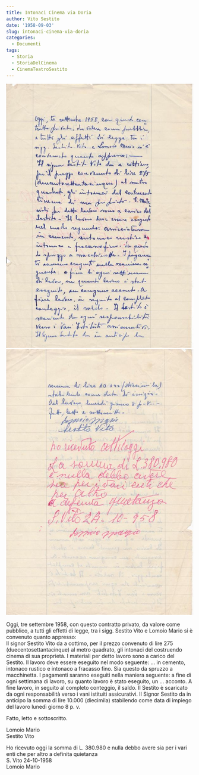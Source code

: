 ```yaml
---
title: Intonaci Cinema via Doria
author: Vito Sestito
date: '1958-09-03'
slug: intonaci-cinema-via-doria
categories:
  - Documenti
tags:
  - Storia
  - StoriaDelCinema
  - CinemaTeatroSestito
---
```

![](images/1958_09_03_Intonaci_Cinema_Via_Doria_1.jpg)
![](images/1958_09_03_Intonaci_Cinema_Via_Doria_2.jpg)

Oggi, tre settembre 1958, con questo contratto privato, da valore come pubblico, a tutti gli effetti di legge, tra i sigg. Sestito Vito e Lomoio Mario si è convenuto quanto appresso:  
Il signor Sestito Vito da a cottimo, per il prezzo convenuto di lire 275 (duecentosettantacinque) al metro quadrato, gli intonaci del costruendo cinema di sua proprietà. I materiali per detto lavoro sono a carico del Sestito. Il lavoro deve essere eseguito nel modo seguente: … in cemento, intonaco rustico e intonaco a fracasso fino. Sia questo da spruzzo a macchinetta. I pagamenti saranno eseguiti nella maniera seguente: a fine di ogni settimana di lavoro, su quanto lavoro è stato eseguito, un … acconto. A fine lavoro, in seguito al completo conteggio, il saldo. Il Sestito è scaricato da ogni responsabilità verso i vani istituiti assicurativi. Il Signor Sestito da in anticipo la somma di lire 10.000 (diecimila) stabilendo come data di impiego del lavoro lunedì giorno 8 p. v.

Fatto, letto e sottoscritto.

Lomoio Mario  
Sestito Vito

Ho ricevuto oggi la somma di L. 380.980 e nulla debbo avere sia per i vari enti che per altro a definita quietanza  
S. Vito 24-10-1958  
Lomoio Mario